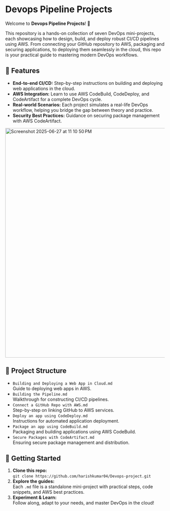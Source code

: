 # Devops Pipeline Projects

Welcome to **Devops Pipeline Projects**! 🚀

This repository is a hands-on collection of seven DevOps mini-projects, each showcasing how to design, build, and deploy robust CI/CD pipelines using AWS. From connecting your GitHub repository to AWS, packaging and securing applications, to deploying them seamlessly in the cloud, this repo is your practical guide to mastering modern DevOps workflows.

## 🌟 Features

- **End-to-end CI/CD:** Step-by-step instructions on building and deploying web applications in the cloud.
- **AWS Integration:** Learn to use AWS CodeBuild, CodeDeploy, and CodeArtifact for a complete DevOps cycle.
- **Real-world Scenarios:** Each project simulates a real-life DevOps workflow, helping you bridge the gap between theory and practice.
- **Security Best Practices:** Guidance on securing package management with AWS CodeArtifact.

<img width="723" alt="Screenshot 2025-06-27 at 11 10 50 PM" src="https://github.com/user-attachments/assets/d1f507a7-d550-4680-87cc-3717ccde6e07" />

## 📂 Project Structure

- `Building and Deploying a Web App in Cloud.md`  
  Guide to deploying web apps in AWS.
- `Building the Pipeline.md`  
  Walkthrough for constructing CI/CD pipelines.
- `Connect a GitHub Repo with AWS.md`  
  Step-by-step on linking GitHub to AWS services.
- `Deploy an app using CodeDeploy.md`  
  Instructions for automated application deployment.
- `Package an app using CodeBuild.md`  
  Packaging and building applications using AWS CodeBuild.
- `Secure Packages with CodeArtifact.md`  
  Ensuring secure package management and distribution.

## 🚀 Getting Started

1. **Clone this repo:**  
   `git clone https://github.com/harishkumar04/Devops-project.git`
2. **Explore the guides:**  
   Each `.md` file is a standalone mini-project with practical steps, code snippets, and AWS best practices.
3. **Experiment & Learn:**  
   Follow along, adapt to your needs, and master DevOps in the cloud!

